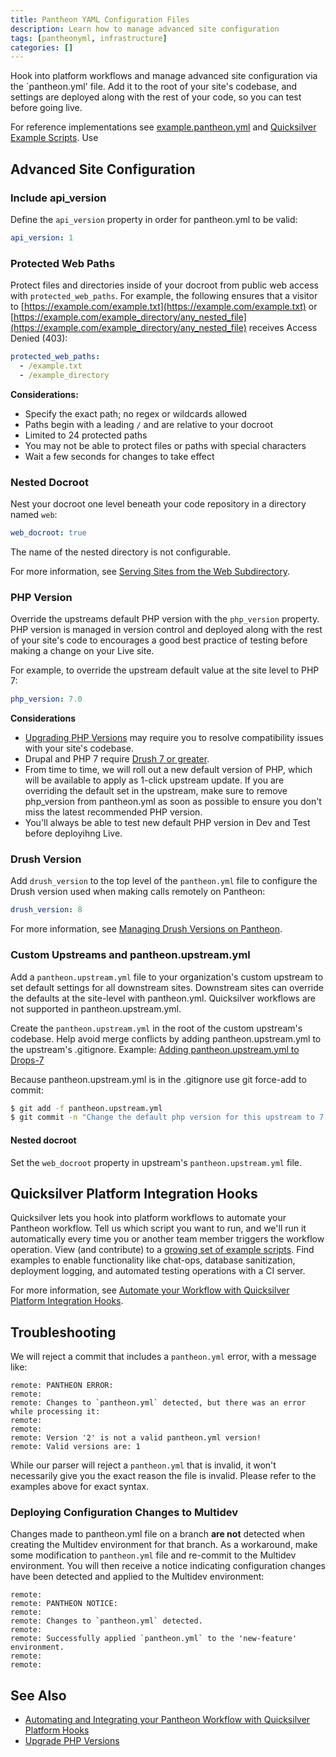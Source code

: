 ```yaml
---
title: Pantheon YAML Configuration Files
description: Learn how to manage advanced site configuration
tags: [pantheonyml, infrastructure]
categories: []
---
```

Hook into platform workflows and manage advanced site configuration via the `pantheon.yml' file. Add it to the root of your site's codebase, and settings are deployed along with the rest of your code, so you can test before going live. 

For reference implementations see  [example.pantheon.yml](https://github.com/pantheon-systems/quicksilver-examples/blob/master/example.pantheon.yml) and [Quicksilver Example Scripts](https://github.com/pantheon-systems/quicksilver-examples). Use

## Advanced Site Configuration

### Include api_version
Define the `api_version` property in order for pantheon.yml to be valid:
```yaml
api_version: 1
```


### Protected Web Paths

Protect files and directories inside of your docroot from public web access with `protected_web_paths`. For example, the following ensures that a visitor to [https://example.com/example.txt](https://example.com/example.txt) or [https://example.com/example_directory/any_nested_file](https://example.com/example_directory/any_nested_file) receives Access Denied (403):

```yaml
protected_web_paths:
  - /example.txt
  - /example_directory
```

**Considerations:**

* Specify the exact path; no regex or wildcards allowed
* Paths begin with a leading `/` and are relative to your docroot
* Limited to 24 protected paths
* You may not be able to protect files or paths with special characters
* Wait a few seconds for changes to take effect

### Nested Docroot

Nest your docroot one level beneath your code repository in a directory named `web`:

```yaml
web_docroot: true
```

The name of the nested directory is not configurable.

For more information, see [Serving Sites from the Web Subdirectory](/docs/nested-docroot).


### PHP Version

Override the upstreams default PHP version with the `php_version` property. PHP version is managed in version control and deployed along with the rest of your site's code to encourages a good best practice of testing before making a change on your Live site.

For example, to override the upstream default value at the site level to PHP 7:

```yaml
php_version: 7.0
```

**Considerations**

* [Upgrading PHP Versions](/docs/php-versions) may require you to resolve compatibility issues with your site's codebase.
* Drupal and PHP 7 require [Drush 7 or greater](https://pantheon.io/docs/drush-versions/#configure-drush-version).
* From time to time, we will roll out a new default version of PHP, which will be available to apply as 1-click upstream update. If you are overriding the default set in the upstream, make sure to remove php_version from pantheon.yml as soon as possible to ensure you don't miss the latest recommended PHP version.
* You'll always be able to test new default PHP version in Dev and Test before deployihng Live.

### Drush Version
Add `drush_version` to the top level of the `pantheon.yml` file to configure the Drush version used when making calls remotely on Pantheon:

```yaml
drush_version: 8
```
For more information, see [Managing Drush Versions on Pantheon](/docs/drush-versions).


### Custom Upstreams and pantheon.upstream.yml
Add a `pantheon.upstream.yml` file to your organization's custom upstream to set default settings for all downstream sites. Downstream sites can override the defaults at the site-level with pantheon.yml. Quicksilver workflows are not supported in pantheon.upstream.yml.

Create the `pantheon.upstream.yml` in the root of the custom upstream's codebase. Help avoid merge conflicts by adding pantheon.upstream.yml to the upstream's .gitignore. Example: [Adding pantheon.upstream.yml to Drops-7](https://github.com/pantheon-systems/WordPress/pull/123/files)

Because pantheon.upstream.yml is in the .gitignore use git force-add to commit:

```bash
$ git add -f pantheon.upstream.yml
$ git commit -n "Change the default php version for this upstream to 7.0.x"
```

#### Nested docroot
Set the `web_docroot` property in  upstream's `pantheon.upstream.yml` file.



## Quicksilver Platform Integration Hooks

Quicksilver lets you hook into platform workflows to automate your Pantheon workflow. Tell us which script you want to run, and we'll run it automatically every time you or another team member triggers the workflow operation. View (and contribute) to a [growing set of example scripts](https://github.com/pantheon-systems/quicksilver-examples/). Find examples to enable functionality like chat-ops, database sanitization, deployment logging, and automated testing operations with a CI server.

For more information, see [Automate your Workflow with Quicksilver Platform Integration Hooks](/docs/quicksilver).


## Troubleshooting

We will reject a commit that includes a `pantheon.yml` error, with a message like:
```nohighlight
remote: PANTHEON ERROR:
remote:
remote: Changes to `pantheon.yml` detected, but there was an error while processing it:
remote:
remote:
remote: Version '2' is not a valid pantheon.yml version!
remote: Valid versions are: 1
```

While our parser will reject a `pantheon.yml` that is invalid, it won't necessarily give you the exact reason the file is invalid. Please refer to the examples above for exact syntax.

### Deploying Configuration Changes to Multidev
Changes made to pantheon.yml file on a branch **are not** detected when creating the Multidev environment for that branch. As a workaround, make some modification to `pantheon.yml` file and re-commit to the Multidev environment. You will then receive a notice indicating configuration changes have been detected and applied to the Multidev environment:

```nohighlight
remote:
remote: PANTHEON NOTICE:
remote:
remote: Changes to `pantheon.yml` detected.
remote:
remote: Successfully applied `pantheon.yml` to the 'new-feature' environment.
remote:
remote:
```

## See Also
- [Automating and Integrating your Pantheon Workflow with Quicksilver Platform Hooks](/docs/quicksilver)  
- [Upgrade PHP Versions](/docs/php-versions)
